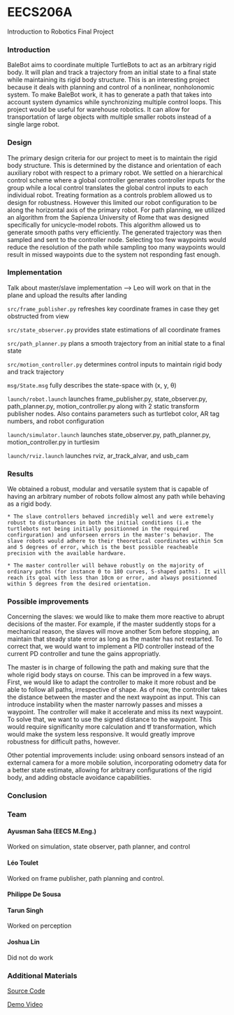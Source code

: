 # EECS206A
Introduction to Robotics Final Project

### Introduction
BaleBot aims to coordinate multiple TurtleBots to act as an arbitrary rigid body. It will plan and track a trajectory from an initial state to a final state while maintaining its rigid body structure. This is an interesting project because it deals with planning and control of a nonlinear, nonholonomic system. To make BaleBot work, it has to generate a path that takes into account system dynamics while synchronizing multiple control loops. This project would be useful for warehouse robotics. It can allow for transportation of large objects with multiple smaller robots instead of a single large robot.

### Design
The primary design criteria for our project to meet is to maintain the rigid body structure. This is determined by the distance and orientation of each auxiliary robot with respect to a primary robot. We settled on a hierarchical control scheme where a global controller generates controller inputs for the group while a local control translates the global control inputs to each individual robot. Treating formation as a controls problem allowed us to design for robustness. However this limited our robot configuration to be along the horizontal axis of the primary robot. For path planning, we utilized an algorithm from the Sapienza University of Rome that was designed specifically for unicycle-model robots. This algorithm allowed us to generate smooth paths very efficiently. The generated trajectory was then sampled and sent to the controller node. Selecting too few waypoints would reduce the resolution of the path while sampling too many waypoints would result in missed waypoints due to the system not responding fast enough.

### Implementation

Talk about master/slave implementation --> Leo will work on that in the plane and upload the results after landing

`src/frame_publisher.py`
refreshes key coordinate frames in case they get obstructed from view

`src/state_observer.py`
provides state estimations of all coordinate frames

`src/path_planner.py`
plans a smooth trajectory from an initial state to a final state

`src/motion_controller.py`
determines control inputs to maintain rigid body and track trajectory

`msg/State.msg`
fully describes the state-space with (x, y, θ)

`launch/robot.launch`
launches frame_publisher.py, state_observer.py, path_planner.py, motion_controller.py along with 2 static transform publisher nodes. Also contains parameters such as turtlebot color, AR tag numbers, and robot configuration

`launch/simulator.launch`
launches state_observer.py, path_planner.py, motion_controller.py in turtlesim

`launch/rviz.launch`
launches rviz, ar_track_alvar, and usb_cam

### Results

We obtained a robust, modular and versatile system that is capable of having an arbitrary number of robots follow almost any path while behaving as a rigid body.

	* The slave controllers behaved incredibly well and were extremely robust to disturbances in both the initial conditions (i.e the turtlebots not being initially positionned in the required confirguration) and unforseen errors in the master's behavior. The slave robots would adhere to their theoretical coordinates within 5cm and 5 degrees of error, which is the best possible reacheable precision with the available hardware.

	* The master controller will behave robustly on the majority of ordinary paths (for instance 0 to 180 curves, S-shaped paths). It will reach its goal with less than 10cm or error, and always positionned within 5 degrees from the desired orientation.

### Possible improvements

Concerning the slaves: we would like to make them more reactive to abrupt decisions of the master. For example, if the master suddently stops for a mechanical reason, the slaves will move another 5cm before stopping, an maintain that steady state error as long as the master has not restarted. To correct that, we would want to implement a PID controller instead of the current PD controller and tune the gains appropriatly.

The master is in charge of following the path and making sure that the whole rigid body stays on course. This can be improved in a few ways. First, we would like to adapt the controller to make it more robust and be able to follow all paths, irrespective of shape. As of now, the controller takes the distance between the master and the next waypoint as input. This can introduce instability when the master narrowly passes and misses a waypoint. The controller will make it accelerate and miss its next waypoint. To solve that, we want to use the signed distance to the waypoint. This would require significanlty more calculation and tf transformation, which would make the system less responsive. It would greatly improve robustness for difficult paths, however.

Other potential improvements include: using onboard sensors instead of an external camera for a more mobile solution, incorporating odometry data for a better state estimate, allowing for arbitrary configurations of the rigid body, and adding obstacle avoidance capabilities.

### Conclusion
### Team
#### Ayusman Saha (EECS M.Eng.)
Worked on simulation, state observer, path planner, and control
#### Léo Toulet
Worked on frame publisher, path planning and control.
#### Philippe De Sousa
#### Tarun Singh
Worked on perception
#### Joshua Lin
Did not do work

### Additional Materials
[Source Code](https://github.com/TheYoshiStory/EECS206A)

[Demo Video](https://www.youtube.com/watch?v=kbM0s6gdCPo&feature=youtu.be&fbclid=IwAR2qxp5GAcLNqVgVhX4M-gtqX_T4E1JtNcoWQ8MlfFs21jSxS7CIz3DUggI)
